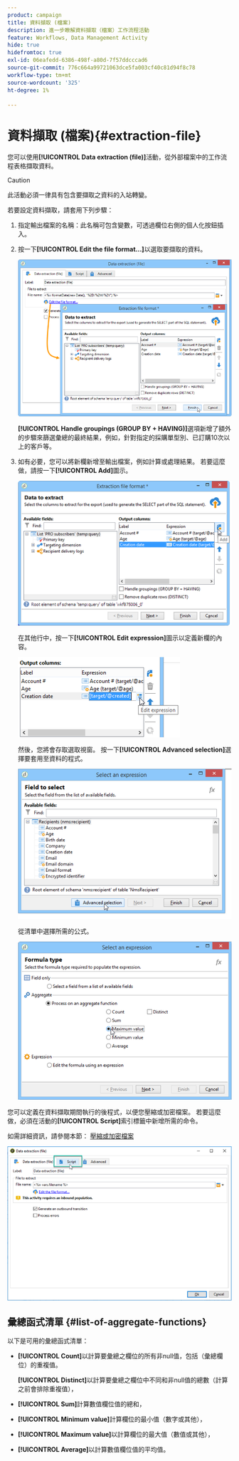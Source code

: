 ```yaml
---
product: campaign
title: 資料擷取 (檔案)
description: 進一步瞭解資料擷取（檔案）工作流程活動
feature: Workflows, Data Management Activity
hide: true
hidefromtoc: true
exl-id: 06eafedd-6386-498f-a80d-7f57ddcccad6
source-git-commit: 776c664a99721063dce5fa003cf40c81d94f8c78
workflow-type: tm+mt
source-wordcount: '325'
ht-degree: 1%

---
```


# 資料擷取 (檔案){#extraction-file}



您可以使用&#x200B;**[!UICONTROL Data extraction (file)]**&#x200B;活動，從外部檔案中的工作流程表格擷取資料。

>[!CAUTION]
>
>此活動必須一律具有包含要擷取之資料的入站轉變。

若要設定資料擷取，請套用下列步驟：

1. 指定輸出檔案的名稱：此名稱可包含變數，可透過欄位右側的個人化按鈕插入。
1. 按一下&#x200B;**[!UICONTROL Edit the file format...]**&#x200B;以選取要擷取的資料。

   ![](assets/s_advuser_extract_file_param.png)

   **[!UICONTROL Handle groupings (GROUP BY + HAVING)]**&#x200B;選項新增了額外的步驟來篩選彙總的最終結果，例如，針對指定的採購單型別、已訂購10次以上的客戶等。

1. 如有必要，您可以將新欄新增至輸出檔案，例如計算或處理結果。 若要這麼做，請按一下&#x200B;**[!UICONTROL Add]**&#x200B;圖示。

   ![](assets/s_advuser_extract_file_add_col.png)

   在其他行中，按一下&#x200B;**[!UICONTROL Edit expression]**&#x200B;圖示以定義新欄的內容。

   ![](assets/s_advuser_extract_file_add_exp.png)

   然後，您將會存取選取視窗。 按一下&#x200B;**[!UICONTROL Advanced selection]**&#x200B;選擇要套用至資料的程式。

   ![](assets/s_advuser_extract_file_advanced_selection.png)

   從清單中選擇所需的公式。

   ![](assets/s_advuser_extract_file_agregate_values.png)

您可以定義在資料擷取期間執行的後程式，以便您壓縮或加密檔案。 若要這麼做，必須在活動的&#x200B;**[!UICONTROL Script]**&#x200B;索引標籤中新增所需的命令。

如需詳細資訊，請參閱本節： [壓縮或加密檔案](../../platform/using/zip-encrypt.md)

![](assets/postprocessing_dataextraction.png)

## 彙總函式清單 {#list-of-aggregate-functions}

以下是可用的彙總函式清單：

* **[!UICONTROL Count]**&#x200B;以計算要彙總之欄位的所有非null值，包括（彙總欄位）的重複值。

  **[!UICONTROL Distinct]**&#x200B;以計算要彙總之欄位中不同和非null值的總數（計算之前會排除重複值），

* **[!UICONTROL Sum]**&#x200B;計算數值欄位值的總和，
* **[!UICONTROL Minimum value]**&#x200B;計算欄位的最小值（數字或其他），
* **[!UICONTROL Maximum value]**&#x200B;以計算欄位的最大值（數值或其他），
* **[!UICONTROL Average]**&#x200B;以計算數值欄位值的平均值。
